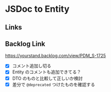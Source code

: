 # JSDoc to Entity

## Links

## Backlog Link
https://yourstand.backlog.com/view/PDM_S-1725

- [x] コメント追加し切る
- [x] Entity のコメントも追加できてる？
- [x] DTO のものと比較して正しいか検討
- [x] 差分で `@deprecated` つけたものを確認する